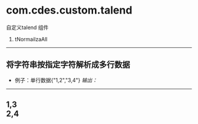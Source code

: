 # com.cdes.custom.talend
自定义talend 组件
1. tNormailzaAll

---
将字符串按指定字符解析成多行数据
---

- 例子：单行数据{"1,2","3,4"} 
*输出：*

---
1,3  
2,4
---
